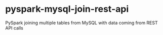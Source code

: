 # pyspark-mysql-join-rest-api
PySpark joining multiple tables from MySQL with data coming from REST API calls
